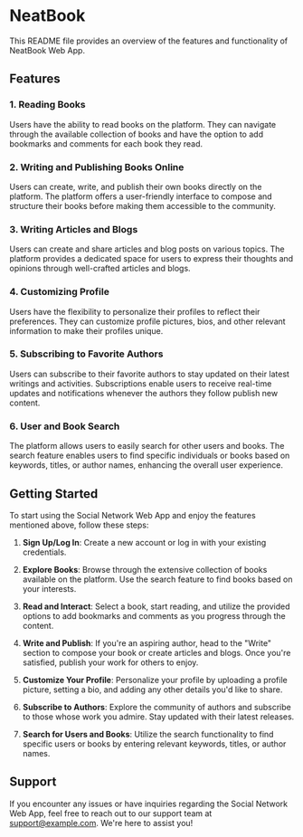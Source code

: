 # NeatBook

This README file provides an overview of the features and functionality of NeatBook Web App.

## Features

### 1. Reading Books
Users have the ability to read books on the platform. They can navigate through the available collection of books and have the option to add bookmarks and comments for each book they read.

### 2. Writing and Publishing Books Online
Users can create, write, and publish their own books directly on the platform. The platform offers a user-friendly interface to compose and structure their books before making them accessible to the community.

### 3. Writing Articles and Blogs
Users can create and share articles and blog posts on various topics. The platform provides a dedicated space for users to express their thoughts and opinions through well-crafted articles and blogs.

### 4. Customizing Profile
Users have the flexibility to personalize their profiles to reflect their preferences. They can customize profile pictures, bios, and other relevant information to make their profiles unique.

### 5. Subscribing to Favorite Authors
Users can subscribe to their favorite authors to stay updated on their latest writings and activities. Subscriptions enable users to receive real-time updates and notifications whenever the authors they follow publish new content.

### 6. User and Book Search
The platform allows users to easily search for other users and books. The search feature enables users to find specific individuals or books based on keywords, titles, or author names, enhancing the overall user experience.

## Getting Started

To start using the Social Network Web App and enjoy the features mentioned above, follow these steps:

1. **Sign Up/Log In**: Create a new account or log in with your existing credentials.

2. **Explore Books**: Browse through the extensive collection of books available on the platform. Use the search feature to find books based on your interests.

3. **Read and Interact**: Select a book, start reading, and utilize the provided options to add bookmarks and comments as you progress through the content.

4. **Write and Publish**: If you're an aspiring author, head to the "Write" section to compose your book or create articles and blogs. Once you're satisfied, publish your work for others to enjoy.

5. **Customize Your Profile**: Personalize your profile by uploading a profile picture, setting a bio, and adding any other details you'd like to share.

6. **Subscribe to Authors**: Explore the community of authors and subscribe to those whose work you admire. Stay updated with their latest releases.

7. **Search for Users and Books**: Utilize the search functionality to find specific users or books by entering relevant keywords, titles, or author names.

## Support

If you encounter any issues or have inquiries regarding the Social Network Web App, feel free to reach out to our support team at [support@example.com](mailto:support@example.com). We're here to assist you!
